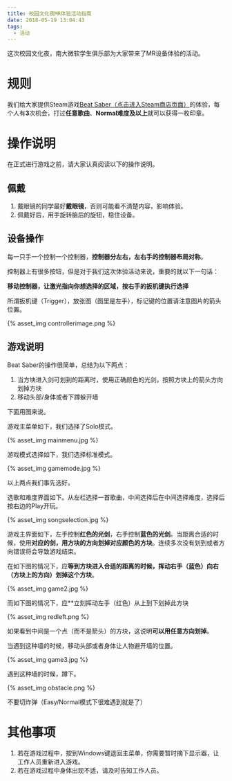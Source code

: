 ```yaml
---
title: 校园文化夜MR体验活动指南
date: 2018-05-19 13:04:43
tags: 
  - 活动
---
```


这次校园文化夜，南大微软学生俱乐部为大家带来了MR设备体验的活动。

# 规则

我们给大家提供Steam游戏[Beat Saber（点击进入Steam商店页面）](https://store.steampowered.com/app/620980/Beat_Saber/)的体验，每个人有**3**次机会，打过**任意歌曲**、**Normal难度及以上**就可以获得一枚印章。

# 操作说明

在正式进行游戏之前，请大家认真阅读以下的操作说明。

## 佩戴

1. 戴眼镜的同学最好**戴眼镜**，否则可能看不清楚内容，影响体验。
2. 佩戴好后，用手旋转脑后的旋钮，稳住设备。

## 设备操作

每一只手一个控制一个控制器，**控制器分左右，左右手的控制器布局对称**。

控制器上有很多按钮，但是对于我们这次体验活动来说，重要的就以下一句话：

**移动控制器，让激光指向你想选择的区域，按右手的扳机键执行选择**

所谓扳机键（Trigger），放张图（图里是左手），标记键的位置请注意图片的箭头位置。

{% asset_img controllerimage.png %}

## 游戏说明

Beat Saber的操作很简单，总结为以下两点：

1. 当方块进入剑可划到的距离时，使用正确颜色的光剑，按照方块上的箭头方向划掉方块
2. 移动头部/身体或者下蹲躲开墙

下面用图来说。

游戏主菜单如下，我们选择了Solo模式。

{% asset_img mainmenu.jpg %}

游戏模式选择如下，我们选择标准模式。

{% asset_img gamemode.jpg %}

以上两点我们事先选好。

选歌和难度界面如下。从左栏选择一首歌曲，中间选择后在中间选择难度，选择后按右边的Play开玩。

{% asset_img songselection.jpg %}

游戏主界面如下，左手控制**红色的光剑**，右手控制**蓝色的光剑**。当距离合适的时候，使用**对应的剑，用方块的方向划掉对应颜色的方块**。连续多次没有划到或者方向错误将会导致游戏结束。

在如下图的情况下，应**等到方块进入合适的距离的时候，挥动右手（蓝色）向右（方块上的方向）划掉这个方块**。

{% asset_img game2.jpg %}

而如下图的情况下，应**立刻挥动左手（红色）从上到下划掉此方块

{% asset_img redleft.png %}

如果看到中间是一个点（而不是箭头）的方块，这说明**可以用任意方向划掉**。

当遇到这种墙的时候，移动头部或者身体让人物避开墙的位置。

{% asset_img game3.jpg %}

遇到这种墙的时候，蹲下。

{% asset_img obstacle.png %}

不要切炸弹（Easy/Normal模式下很难遇到就是了）

# 其他事项

1. 若在游戏过程中，按到Windows键退回主菜单，你需要暂时摘下显示器，让工作人员重新进入游戏。
2. 若在游戏过程中身体出现不适，请及时告知工作人员。



